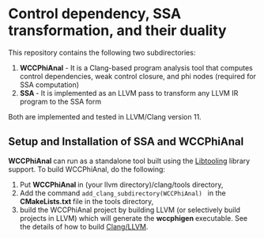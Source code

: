 <h1>Control dependency, SSA transformation, and their duality</h1>

This repository contains the following two subdirectories: 

1. <strong>WCCPhiAnal</strong> - It is a Clang-based program analysis tool that computes control dependencies, weak control closure, and phi nodes (required for SSA computation)
2. <strong> SSA </strong> - It is implemented as an LLVM pass to transform any LLVM IR program to the SSA form

Both are implemented and tested in LLVM/Clang version 11.

<h2> Setup and Installation of SSA and WCCPhiAnal </h2>

<strong> WCCPhiAnal </strong> can run as a standalone tool built using the [Libtooling](https://clang.llvm.org/docs/LibTooling.html) library support. To build WCCPhiAnal, do the following:
1. Put <strong> WCCPhiAnal </strong> in (your llvm directory)/clang/tools directory,
2. Add the command <code>add_clang_subdirectory(WCCPhiAnal) </code> in the <strong>CMakeLists.txt </strong> file in the tools directory,
3. build the WCCPhiAnal project by building LLVM (or selectively build projects in LLVM)  which will generate the <strong> wccphigen </strong> executable. See the details of how to build [Clang/LLVM](https://llvm.org/docs/GettingStarted.html).

